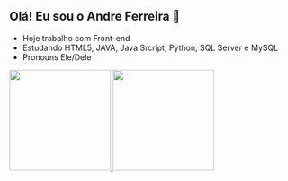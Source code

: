 ## Olá! Eu sou o Andre Ferreira 👋


- Hoje trabalho com Front-end
- Estudando HTML5, JAVA, Java Srcript, Python, SQL Server e MySQL
- Pronouns Ele/Dele

<div>
<a href="https://github.com/andreferreirax">
<img height="180em" src="https://github-readme-stats.vercel.app/api?username=andreferreirax&show_icons=true&theme=dark&include_all_commits=true&count_private=true"/>
<img height="180em"src="https://github-readme-stats.vercel.app/api/top-langs/?username=andreferreirax&layout=compact&langs_count=16&theme=dark"/>
</div>
